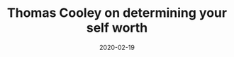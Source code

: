 ---
title: Thomas Cooley on determining your self worth
date: 2020-02-19
quote: I am not who you think I am; I am not who I think I am; I am who I think you think I am - Thomas Cooley
collection: Quote
collections: Quotes
tags: ['Life']
---